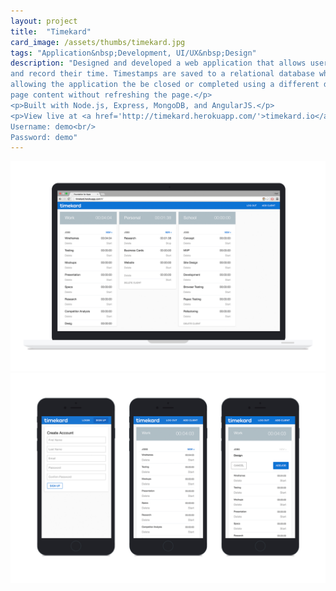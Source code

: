 ```yaml
---
layout: project
title:  "Timekard"
card_image: /assets/thumbs/timekard.jpg
tags: "Application&nbsp;Development, UI/UX&nbsp;Design"
description: "Designed and developed a web application that allows users to track
and record their time. Timestamps are saved to a relational database when the user starts or stops the clock, 
allowing the application the be closed or completed using a different device. Used RESTful routing and AJAX to update the 
page content without refreshing the page.</p>
<p>Built with Node.js, Express, MongoDB, and AngularJS.</p>
<p>View live at <a href='http://timekard.herokuapp.com/'>timekard.io</a><br/>
Username: demo<br/>
Password: demo"
---
```


<img src="../assets/project_images/timekard/timekard-dsktp.jpg"/>
<img src="../assets/project_images/timekard/timekard-mobile.jpg"/>
